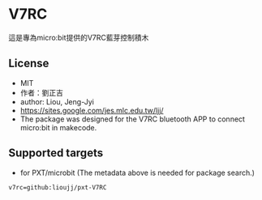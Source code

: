 # V7RC

這是專為micro:bit提供的V7RC藍芽控制積木

## License

* MIT
* 作者：劉正吉
* author: Liou, Jeng-Jyi
* https://sites.google.com/jes.mlc.edu.tw/ljj/
* The package was designed for the V7RC bluetooth APP to connect micro:bit in makecode.

## Supported targets

* for PXT/microbit
(The metadata above is needed for package search.)

```package
v7rc=github:lioujj/pxt-V7RC
```
